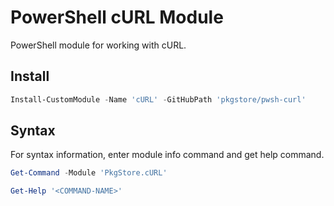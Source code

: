 # PowerShell cURL Module

PowerShell module for working with cURL.

## Install

```powershell
Install-CustomModule -Name 'cURL' -GitHubPath 'pkgstore/pwsh-curl'
```

## Syntax

For syntax information, enter module info command and get help command.

```powershell
Get-Command -Module 'PkgStore.cURL'
```

```powershell
Get-Help '<COMMAND-NAME>'
```
